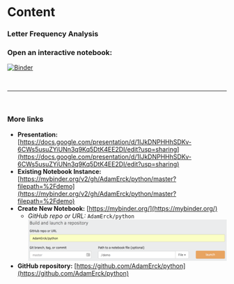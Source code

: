 # Content

### Letter Frequency Analysis   
### Open an interactive notebook:   
[![Binder](https://mybinder.org/badge.svg)](https://mybinder.org/v2/gh/AdamErck/python/master?filepath=%2Fdemo)

<br>
<hr>
<br>

### More links
* **Presentation:** [https://docs.google.com/presentation/d/1IJkDNPHHhSDKv-6CWs5usuZYiUNn3q9Kq5DtK4EE2DI/edit?usp=sharing](https://docs.google.com/presentation/d/1IJkDNPHHhSDKv-6CWs5usuZYiUNn3q9Kq5DtK4EE2DI/edit?usp=sharing)
* **Existing Notebook Instance:** [https://mybinder.org/v2/gh/AdamErck/python/master?filepath=%2Fdemo](https://mybinder.org/v2/gh/AdamErck/python/master?filepath=%2Fdemo)
* **Create New Notebook:** [https://mybinder.org/](https://mybinder.org/)
    * _GitHub repo or URL:_ `AdamErck/python`  
    ![MyBinder.org](mybinder.png)
* **GitHub repository:** [https://github.com/AdamErck/python](https://github.com/AdamErck/python)
